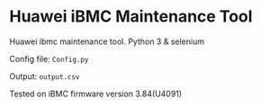 # Huawei iBMC Maintenance Tool

Huawei ibmc maintenance tool. Python 3 &amp; selenium

Config file: `Config.py`

Output: `output.csv`

Tested on iBMC firmware version 3.84(U4091)
